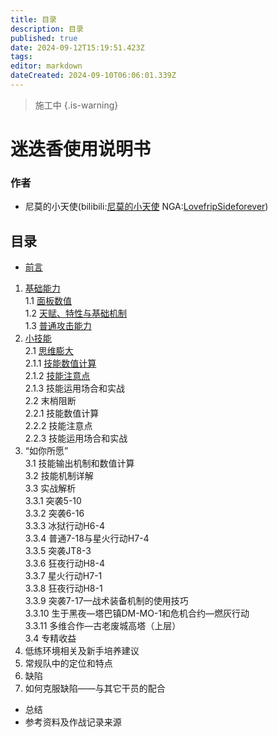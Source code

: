 ```yaml
---
title: 目录
description: 目录
published: true
date: 2024-09-12T15:19:51.423Z
tags: 
editor: markdown
dateCreated: 2024-09-10T06:06:01.339Z
---
```


> 施工中
{.is-warning}

# 迷迭香使用说明书
### 作者
* 尼莫的小天使(bilibili:[尼莫的小天使](https://space.bilibili.com/352018612)	NGA:[LovefripSideforever](https://bbs.nga.cn/nuke.php?func=ucp&uid=41159143))

## 目录

* [前言](/玩法_干员迷迭香/迷迭香使用说明书/前言)  
1. [基础能力](/玩法_干员迷迭香/迷迭香使用说明书/基础能力)  
	1.1 [面板数值](/%E7%8E%A9%E6%B3%95_%E5%B9%B2%E5%91%98%E8%BF%B7%E8%BF%AD%E9%A6%99/%E8%BF%B7%E8%BF%AD%E9%A6%99%E4%BD%BF%E7%94%A8%E8%AF%B4%E6%98%8E%E4%B9%A6/%E5%9F%BA%E7%A1%80%E8%83%BD%E5%8A%9B#h-11-%E9%9D%A2%E6%9D%BF%E6%95%B0%E5%80%BC)  
	1.2 [天赋、特性与基础机制](/%E7%8E%A9%E6%B3%95_%E5%B9%B2%E5%91%98%E8%BF%B7%E8%BF%AD%E9%A6%99/%E8%BF%B7%E8%BF%AD%E9%A6%99%E4%BD%BF%E7%94%A8%E8%AF%B4%E6%98%8E%E4%B9%A6/%E5%9F%BA%E7%A1%80%E8%83%BD%E5%8A%9B#h-12-%E5%A4%A9%E8%B5%8B-%E7%89%B9%E6%80%A7%E4%B8%8E%E5%9F%BA%E7%A1%80%E6%9C%BA%E5%88%B6)  
	1.3 [普通攻击能力](/zh/%E7%8E%A9%E6%B3%95_%E5%B9%B2%E5%91%98%E8%BF%B7%E8%BF%AD%E9%A6%99/%E8%BF%B7%E8%BF%AD%E9%A6%99%E4%BD%BF%E7%94%A8%E8%AF%B4%E6%98%8E%E4%B9%A6/%E5%9F%BA%E7%A1%80%E8%83%BD%E5%8A%9B#h-13-%E6%99%AE%E9%80%9A%E6%94%BB%E5%87%BB%E8%83%BD%E5%8A%9B)  
2. [小技能](/玩法_干员迷迭香/迷迭香使用说明书/小技能)  
	2.1 [思维膨大](/%E7%8E%A9%E6%B3%95_%E5%B9%B2%E5%91%98%E8%BF%B7%E8%BF%AD%E9%A6%99/%E8%BF%B7%E8%BF%AD%E9%A6%99%E4%BD%BF%E7%94%A8%E8%AF%B4%E6%98%8E%E4%B9%A6/%E5%B0%8F%E6%8A%80%E8%83%BD#h-21-%E6%80%9D%E7%BB%B4%E8%86%A8%E5%A4%A7)  
	2.1.1 [技能数值计算](/%E7%8E%A9%E6%B3%95_%E5%B9%B2%E5%91%98%E8%BF%B7%E8%BF%AD%E9%A6%99/%E8%BF%B7%E8%BF%AD%E9%A6%99%E4%BD%BF%E7%94%A8%E8%AF%B4%E6%98%8E%E4%B9%A6/%E5%B0%8F%E6%8A%80%E8%83%BD#h-212-%E6%8A%80%E8%83%BD%E6%95%B0%E5%80%BC%E8%AE%A1%E7%AE%97)  
	2.1.2 [技能注意点](/zh/%E7%8E%A9%E6%B3%95_%E5%B9%B2%E5%91%98%E8%BF%B7%E8%BF%AD%E9%A6%99/%E8%BF%B7%E8%BF%AD%E9%A6%99%E4%BD%BF%E7%94%A8%E8%AF%B4%E6%98%8E%E4%B9%A6/%E5%B0%8F%E6%8A%80%E8%83%BD#h-212-%E6%8A%80%E8%83%BD%E6%B3%A8%E6%84%8F%E7%82%B9)  
	2.1.3 技能运用场合和实战  
	2.2 末梢阻断  
	2.2.1 技能数值计算  
	2.2.2 技能注意点  
	2.2.3 技能运用场合和实战  
3. “如你所愿”  
	3.1 技能输出机制和数值计算  
	3.2 技能机制详解  
	3.3 实战解析  
	3.3.1 突袭5-10  
	3.3.2 突袭6-16  
	3.3.3 冰狱行动H6-4  
	3.3.4 普通7-18与星火行动H7-4  
	3.3.5 突袭JT8-3  
	3.3.6 狂夜行动H8-4  
	3.3.7 星火行动H7-1  
	3.3.8 狂夜行动H8-1  
	3.3.9 突袭7-17—战术装备机制的使用技巧  
	3.3.10 生于黑夜—塔巴镇DM-MO-1和危机合约—燃灰行动  
	3.3.11 多维合作—古老废城高塔（上层）  
	3.4 专精收益  
4. 低练环境相关及新手培养建议  
5. 常规队中的定位和特点  
6. 缺陷  
7. 如何克服缺陷——与其它干员的配合  
* 总结  
* 参考资料及作战记录来源  
